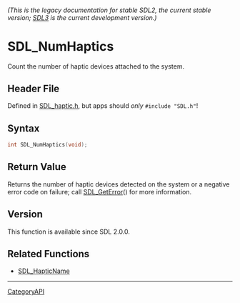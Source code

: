 ###### (This is the legacy documentation for stable SDL2, the current stable version; [SDL3](https://wiki.libsdl.org/SDL3/) is the current development version.)
# SDL_NumHaptics

Count the number of haptic devices attached to the system.

## Header File

Defined in [SDL_haptic.h](https://github.com/libsdl-org/SDL/blob/SDL2/include/SDL_haptic.h), but apps should _only_ `#include "SDL.h"`!

## Syntax

```c
int SDL_NumHaptics(void);

```

## Return Value

Returns the number of haptic devices detected on the system or a negative
error code on failure; call [SDL_GetError](SDL_GetError)() for more
information.

## Version

This function is available since SDL 2.0.0.

## Related Functions

* [SDL_HapticName](SDL_HapticName)

----
[CategoryAPI](CategoryAPI)

